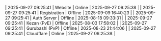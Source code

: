 | 2025-09-27 09:25:41 | Website | Online | 2025-09-27 09:25:38 |
| 2025-09-27 09:25:41 | Registration | Offline | 2025-09-09 16:40:23 |
| 2025-09-27 09:25:41 | Auth Server | Offline | 2025-08-18 09:33:31 |
| 2025-09-27 09:25:41 | Kezan (PvE) | Offline | 2025-08-03 17:58:02 |
| 2025-09-27 09:25:41 | Gurubashi (PvP) | Offline | 2025-08-23 21:44:06 |
| 2025-09-27 09:25:41 | Cloudflare | Online | 2025-09-27 09:25:38 |
